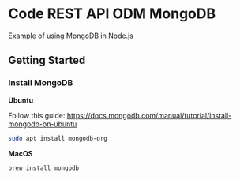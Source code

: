 # Code REST API ODM MongoDB

Example of using MongoDB in Node.js

## Getting Started

### Install MongoDB

**Ubuntu**

Follow this guide: <https://docs.mongodb.com/manual/tutorial/install-mongodb-on-ubuntu>

```sh
sudo apt install mongodb-org
```

**MacOS**

```sh
brew install mongodb
```
